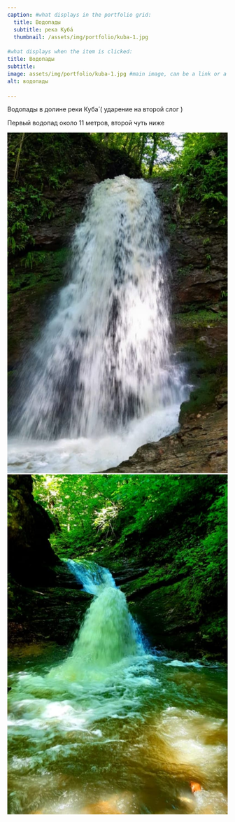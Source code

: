 ```yaml
---
caption: #what displays in the portfolio grid:
  title: Водопады
  subtitle: река Куба́
  thumbnail: /assets/img/portfolio/kuba-1.jpg
  
#what displays when the item is clicked:
title: Водопады
subtitle: 
image: assets/img/portfolio/kuba-1.jpg #main image, can be a link or a file in assets/img/portfolio
alt: водопады

---
```

Водопады в долине реки Куба́ ( ударение на второй слог )

Первый водопад около 11 метров, второй чуть ниже

![Image](/assets/img/portfolio/kuba-2.jpg)
![Image](/assets/img/portfolio/kuba-3.jpg)

